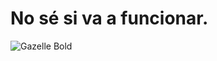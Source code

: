 # No sé si va a funcionar.

![Gazelle Bold](https://assets.adidas.com/images/w_600,f_auto,q_auto/55b640477c7c44dcbce23556aebe6d8e_9366/Zapatilla_Gazelle_Bold_Negro_IE0876_01_standard.jpg)
